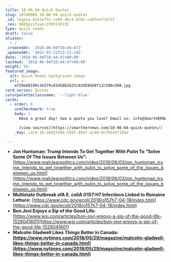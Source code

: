 ```yaml
---
title: 18.06.04 Quick Quotes
slug: 20190905-18-06-04-quick-quotes
_id: legacy-0a51ef51-ce66-4bc3-8701-ca8feafcb731
_rev: O8E8pz1fLwnc3fN7JVF2ZC
type: quick_reads
draft: false
aliases:
  - /
_createdAt: '2018-06-04T10:44:47Z'
_updatedAt: '2021-03-22T13:11:14Z'
date: '2018-06-04T10:44:47+00:00'
lastmod: '2018-06-04T10:44:47+00:00'
weight: 50
featured_image:
  alt: Quick Reads background image
  url: >-
    ef29eb8199c3e579c8345862625c03d59568f12c500x308.jpg
card_series: Quotes
colorpaletteclassname: '--light-blue'
cards:
  - order: 0
    useCheckmark: true
    body: |-
      Have a great day! See a quote you love? Email us: info@SmartHERNews.com

      [view sources](https://smarthernews.com/18-06-04-quick-quotes/)
    _key: card-10-a9d27e86-556f-4b6f-ac49-dc701e9715ba

---
```

* **Jon Huntsman: Trump Intends To Get Together With Putin To “Solve Some Of The Issues Between Us”:** [https://www.realclearpolitics.com/video/2018/06/03/jon_huntsman_trump_intends_to_get_together_with_putin_to_solve_some_of_the_issues_between_us.html](https://www.realclearpolitics.com/video/2018/06/03/jon_huntsman_trump_intends_to_get_together_with_putin_to_solve_some_of_the_issues_between_us.html)
* **Multistate Outbreak ofA E. coliA O157:H7 Infections Linked to Romaine Lettuce:** [https://www.cdc.gov/ecoli/2018/o157h7-04-18/index.html](https://www.cdc.gov/ecoli/2018/o157h7-04-18/index.html)
* **Bon Jovi Enjoys a Sip of the Good Life:** [https://www.wsj.com/articles/bon-jovi-enjoys-a-sip-of-the-good-life-1528041601](https://www.wsj.com/articles/bon-jovi-enjoys-a-sip-of-the-good-life-1528041601)
* **Malcolm Gladwell Likes Things Better in Canada: [https://www.nytimes.com/2018/05/29/magazine/malcolm-gladwell-likes-things-better-in-canada.html](https://www.nytimes.com/2018/05/29/magazine/malcolm-gladwell-likes-things-better-in-canada.html)**